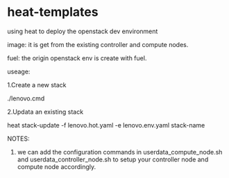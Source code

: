 # heat-templates
using heat to deploy the openstack dev environment

image: it is get from the existing controller and compute nodes.

fuel: the origin openstack env is create with fuel.


useage:

1.Create a new stack

./lenovo.cmd

2.Updata an existing stack

heat stack-update -f lenovo.hot.yaml -e lenovo.env.yaml stack-name


NOTES:

1. we can add the configuration commands in userdata_compute_node.sh
   and userdata_controller_node.sh to setup your controller node and 
   compute node accordingly.




